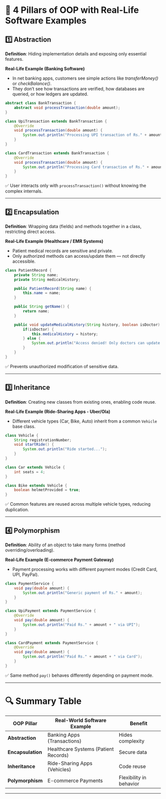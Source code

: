 # 🚀 4 Pillars of OOP with Real-Life Software Examples

## 1️⃣ Abstraction

**Definition**: Hiding implementation details and exposing only essential features.

**Real-Life Example (Banking Software)**

* In net banking apps, customers see simple actions like *transferMoney()* or *checkBalance()*.
* They don’t see how transactions are verified, how databases are queried, or how ledgers are updated.

```java
abstract class BankTransaction {
    abstract void processTransaction(double amount);
}

class UpiTransaction extends BankTransaction {
    @Override
    void processTransaction(double amount) {
        System.out.println("Processing UPI transaction of Rs." + amount);
    }
}

class CardTransaction extends BankTransaction {
    @Override
    void processTransaction(double amount) {
        System.out.println("Processing Card transaction of Rs." + amount);
    }
}
```

✅ User interacts only with `processTransaction()` without knowing the complex internals.

---

## 2️⃣ Encapsulation

**Definition**: Wrapping data (fields) and methods together in a class, restricting direct access.

**Real-Life Example (Healthcare / EMR Systems)**

* Patient medical records are sensitive and private.
* Only authorized methods can access/update them — not directly accessible.

```java
class PatientRecord {
    private String name;
    private String medicalHistory;

    public PatientRecord(String name) {
        this.name = name;
    }

    public String getName() {
        return name;
    }

    public void updateMedicalHistory(String history, boolean isDoctor) {
        if(isDoctor) {
            this.medicalHistory = history;
        } else {
            System.out.println("Access denied! Only doctors can update records.");
        }
    }
}
```

✅ Prevents unauthorized modification of sensitive data.

---

## 3️⃣ Inheritance

**Definition**: Creating new classes from existing ones, enabling code reuse.

**Real-Life Example (Ride-Sharing Apps - Uber/Ola)**

* Different vehicle types (Car, Bike, Auto) inherit from a common `Vehicle` base class.

```java
class Vehicle {
    String registrationNumber;
    void startRide() {
        System.out.println("Ride started...");
    }
}

class Car extends Vehicle {
    int seats = 4;
}

class Bike extends Vehicle {
    boolean helmetProvided = true;
}
```

✅ Common features are reused across multiple vehicle types, reducing duplication.

---

## 4️⃣ Polymorphism

**Definition**: Ability of an object to take many forms (method overriding/overloading).

**Real-Life Example (E-commerce Payment Gateway)**

* Payment processing works with different payment modes (Credit Card, UPI, PayPal).

```java
class PaymentService {
    void pay(double amount) {
        System.out.println("Generic payment of Rs." + amount);
    }
}

class UpiPayment extends PaymentService {
    @Override
    void pay(double amount) {
        System.out.println("Paid Rs." + amount + " via UPI");
    }
}

class CardPayment extends PaymentService {
    @Override
    void pay(double amount) {
        System.out.println("Paid Rs." + amount + " via Card");
    }
}
```

✅ Same method `pay()` behaves differently depending on payment mode.

---

# 🔍 Summary Table

| OOP Pillar        | Real-World Software Example          | Benefit                 |
| ----------------- | ------------------------------------ | ----------------------- |
| **Abstraction**   | Banking Apps (Transactions)          | Hides complexity        |
| **Encapsulation** | Healthcare Systems (Patient Records) | Secure data             |
| **Inheritance**   | Ride-Sharing Apps (Vehicles)         | Code reuse              |
| **Polymorphism**  | E-commerce Payments                  | Flexibility in behavior |

---
